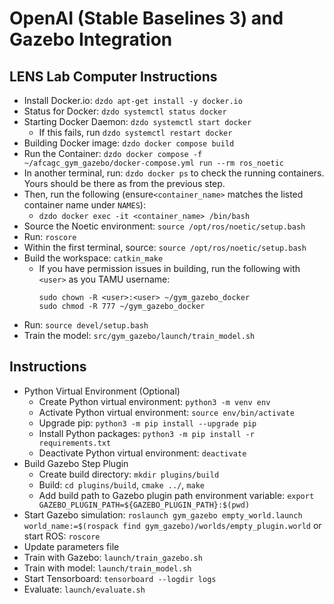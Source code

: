 # OpenAI (Stable Baselines 3) and Gazebo Integration

## LENS Lab Computer Instructions
- Install Docker.io: `dzdo apt-get install -y docker.io`
- Status for Docker: `dzdo systemctl status docker`
- Starting Docker Daemon: `dzdo systemctl start docker`
  - If this fails, run `dzdo systemctl restart docker`
- Building Docker image: `dzdo docker compose build`
- Run the Container: `dzdo docker compose -f ~/afcagc_gym_gazebo/docker-compose.yml run --rm ros_noetic`
- In another terminal, run: `dzdo docker ps` to check the running containers. Yours should be there as from the previous step.
- Then, run the following (ensure`<container_name>` matches the listed container name under `NAMES`):
  - `dzdo docker exec -it <container_name> /bin/bash` 
- Source the Noetic environment: `source /opt/ros/noetic/setup.bash`
- Run: `roscore`
- Within the first terminal, source: `source /opt/ros/noetic/setup.bash`
- Build the workspace: `catkin_make`
  - If you have permission issues in building, run the following with `<user>` as you TAMU username:
    ```
    sudo chown -R <user>:<user> ~/gym_gazebo_docker
    sudo chmod -R 777 ~/gym_gazebo_docker
    ```
- Run: `source devel/setup.bash`
- Train the model: `src/gym_gazebo/launch/train_model.sh`


## Instructions
- Python Virtual Environment (Optional)
  - Create Python virtual environment: `python3 -m venv env`
  - Activate Python virtual environment: `source env/bin/activate`
  - Upgrade pip: `python3 -m pip install --upgrade pip`
  - Install Python packages: `python3 -m pip install -r requirements.txt`
  - Deactivate Python virtual environment: `deactivate`
- Build Gazebo Step Plugin
  - Create build directory: `mkdir plugins/build`
  - Build: `cd plugins/build`, `cmake ../`, `make`
  - Add build path to Gazebo plugin path environment variable: `export
    GAZEBO_PLUGIN_PATH=${GAZEBO_PLUGIN_PATH}:$(pwd)`
- Start Gazebo simulation: `roslaunch gym_gazebo empty_world.launch
  world_name:=$(rospack find gym_gazebo)/worlds/empty_plugin.world` or start
  ROS: `roscore`
- Update parameters file
- Train with Gazebo: `launch/train_gazebo.sh`
- Train with model: `launch/train_model.sh`
- Start Tensorboard: `tensorboard --logdir logs`
- Evaluate: `launch/evaluate.sh`


